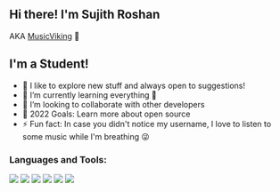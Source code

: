 ## Hi there! I'm Sujith Roshan
AKA [MusicViking](https://github.com/MusicViking) 👋

## I'm a Student!

- 🔭 I like to explore new stuff and always open to suggestions!
- 🌱 I’m currently learning everything 🤣
- 👯 I’m looking to collaborate with other developers
- 🥅 2022 Goals: Learn more about open source
- ⚡ Fun fact: In case you didn't notice my username, I love to listen to some music while I'm breathing 😜

### Languages and Tools:

![](https://img.icons8.com/color/48/000000/python.png) 
![](https://img.icons8.com/color/48/000000/c-plus-plus-logo.png)
![](https://img.icons8.com/color/48/000000/java.png)
![](https://img.icons8.com/color/48/000000/c.png)
![](https://img.icons8.com/color/48/000000/mysql--v1.png)
![](https://img.icons8.com/color/48/000000/visual-studio-code-2019.png)
